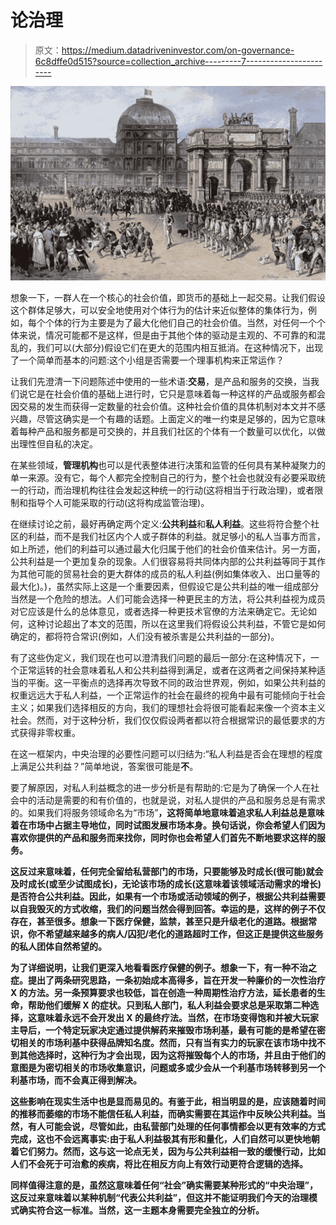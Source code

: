 # 论治理

> 原文：<https://medium.datadriveninvestor.com/on-governance-6c8dffe0d515?source=collection_archive---------7----------------------->

![](img/5c229935ed1bb2425c306c32f6a69df5.png)

想象一下，一群人在一个核心的社会价值，即货币的基础上一起交易。让我们假设这个群体足够大，可以安全地使用对个体行为的估计来近似整体的集体行为，例如，每个个体的行为主要是为了最大化他们自己的社会价值。当然，对任何一个个体来说，情况可能都不是这样，但是由于其他个体的驱动是主观的、不可靠的和混乱的，我们可以(大部分)假设它们在更大的范围内相互抵消。在这种情况下，出现了一个简单而基本的问题:这个小组是否需要一个理事机构来正常运作？

让我们先澄清一下问题陈述中使用的一些术语:**交易**，是产品和服务的交换，当我们说它是在社会价值的基础上进行时，它只是意味着每一种这样的产品或服务都会因交易的发生而获得一定数量的社会价值。这种社会价值的具体机制对本文并不感兴趣，尽管这确实是一个有趣的话题。上面定义的唯一约束是足够的，因为它意味着每种产品和服务都是可交换的，并且我们社区的个体有一个数量可以优化，以做出理性但自私的决定。

在某些领域，**管理机构**也可以是代表整体进行决策和监管的任何具有某种凝聚力的单一来源。没有它，每个人都完全控制自己的行为，整个社会也就没有必要采取统一的行动，而治理机构往往会发起这种统一的行动(这将相当于行政治理)，或者限制和指导个人可能采取的行动(这将构成监管治理)。

在继续讨论之前，最好再确定两个定义:**公共利益**和**私人利益**。这些将符合整个社区的利益，而不是我们社区内个人或子群体的利益。就足够小的私人当事方而言，如上所述，他们的利益可以通过最大化归属于他们的社会价值来估计。另一方面，公共利益是一个更加复杂的现象。人们很容易将共同体内部的公共利益等同于其作为其他可能的贸易社会的更大群体的成员的私人利益(例如集体收入、出口量等的最大化)。)，虽然实际上这是一个重要因素，但假设它是公共利益的唯一组成部分当然是一个危险的想法。人们可能会选择一种更民主的方法，将公共利益视为成员对它应该是什么的总体意见，或者选择一种更技术官僚的方法来确定它。无论如何，这种讨论超出了本文的范围，所以在这里我们将假设公共利益，不管它是如何确定的，都将符合常识(例如，人们没有被杀害是公共利益的一部分)。

有了这些伪定义，我们现在也可以澄清我们问题的最后一部分:在这种情况下，一个正常运转的社会意味着私人和公共利益得到满足，或者在这两者之间保持某种适当的平衡。这一平衡点的选择再次导致不同的政治世界观，例如，如果公共利益的权重远远大于私人利益，一个正常运作的社会在最终的视角中最有可能倾向于社会主义；如果我们选择相反的方向，我们的理想社会将很可能看起来像一个资本主义社会。然而，对于这种分析，我们仅仅假设两者都以符合根据常识的最低要求的方式获得非零权重。

在这一框架内，中央治理的必要性问题可以归结为:“私人利益是否会在理想的程度上满足公共利益？”简单地说，答案很可能是**不**。

要了解原因，对私人利益概念的进一步分析是有帮助的:它是为了确保一个人在社会中的活动是需要的和有价值的，也就是说，对私人提供的产品和服务总是有需求的。如果我们将服务领域命名为“市场”**，这将简单地意味着追求私人利益总是意味着在市场中占据主导地位，同时试图发展市场本身。换句话说，你会希望人们因为喜欢你提供的产品和服务而来找你，同时你也会希望人们首先不断地要求这样的服务。**

**这反过来意味着，任何完全留给私营部门的市场，只要能够及时成长(很可能)就会及时成长(或至少试图成长)，无论该市场的成长(这意味着该领域活动需求的增长)是否符合公共利益。因此，如果有一个市场或活动领域的例子，根据公共利益需要以自我毁灭的方式收缩，我们的问题当然会得到回答。幸运的是，这样的例子不仅存在，甚至很多。想象一下医疗保健，监禁，甚至只是升级老化的道路。根据常识，你不希望越来越多的病人/囚犯/老化的道路超时工作，但这正是提供这些服务的私人团体自然希望的。**

**为了详细说明，让我们更深入地看看医疗保健的例子。想象一下，有一种不治之症。提出了两条研究思路，一条初始成本高得多，旨在开发一种廉价的一次性治疗 X 的方法。另一条预算要求也较低，旨在创造一种周期性治疗方法，延长患者的生命，帮助他们缓解 X 的症状。只到私人部门，私人利益会要求总是采取第二种选择，这意味着永远不会开发出 X 的最终疗法。当然，在市场变得饱和并被大玩家主导后，一个特定玩家决定通过提供解药来摧毁市场利基，最有可能的是希望在密切相关的市场利基中获得品牌知名度。然而，只有当有实力的玩家在该市场中找不到其他选择时，这种行为才会出现，因为这将摧毁每个人的市场，并且由于他们的意图是为密切相关的市场收集意识，问题或多或少会从一个利基市场转移到另一个利基市场，而不会真正得到解决。**

**这些影响在现实生活中也是显而易见的。有鉴于此，相当明显的是，应该随着时间的推移而萎缩的市场不能信任私人利益，而确实需要在其运作中反映公共利益。当然，有人可能会说，尽管如此，由私营部门处理的任何事情都会以更有效率的方式完成，这也不会远离事实:由于私人利益极其有形和量化，人们自然可以更快地朝着它们努力。然而，这与这一论点无关，因为与公共利益相一致的缓慢行动，比如人们不会死于可治愈的疾病，将比在相反方向上有效行动更符合逻辑的选择。**

**同样值得注意的是，虽然这意味着任何“社会”确实需要某种形式的“中央治理”，这反过来意味着以某种机制“代表公共利益”，但这并不能证明我们今天的治理模式确实符合这一标准。当然，这一主题本身需要完全独立的分析。**